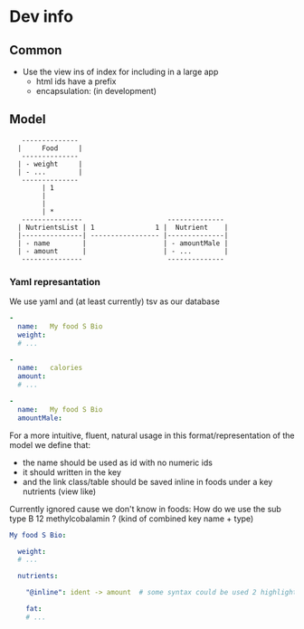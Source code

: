 # Dev info

Common
----------------------------------------------------------

- Use the view ins of index for including in a large app
  - html ids have a prefix
  - encapsulation: (in development)

Model
----------------------------------------------------------

```
   --------------
  |     Food     |
   --------------
  | - weight     |
  | - ...        |
   --------------
        | 1
        |  
        |
        | *
   ---------------                     --------------
  | NutrientsList | 1               1 |  Nutrient    |
  |---------------| ----------------- |--------------|
  | - name        |                   | - amountMale |
  | - amount      |                   | - ...        |
   ---------------                     --------------
```



### Yaml represantation

We use yaml and (at least currently) tsv as our database

```yaml
- 
  name:   My food S Bio
  weight: 
  # ...

-
  name:   calories
  amount: 
  # ...

- 
  name:   My food S Bio
  amountMale:
```

For a more intuitive, fluent, natural usage in this format/representation of the model we define that:

- the name should be used as id with no numeric ids
- it should written in the key
- and the link class/table should be saved inline in foods under a key nutrients (view like)

Currently ignored cause we don't know in foods: How do we use the sub type B 12 methylcobalamin ? (kind of combined key name + type)

```yaml
My food S Bio:

  weight: 
  # ...

  nutrients:

    "@inline": ident -> amount  # some syntax could be used 2 highlight that the link class is saved inline

    fat:
    # ...
```
